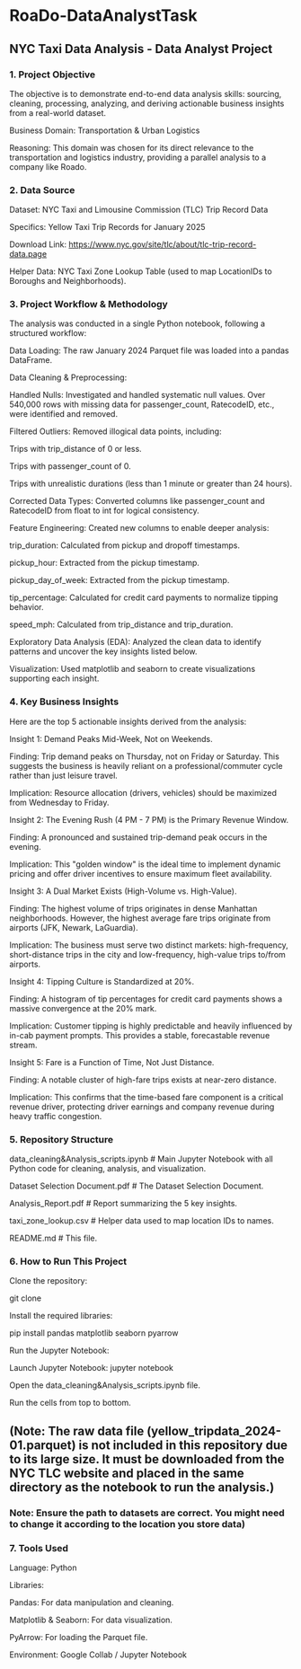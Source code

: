 # RoaDo-DataAnalystTask

## NYC Taxi Data Analysis - Data Analyst Project

### 1. Project Objective

The objective is to demonstrate end-to-end data analysis skills: sourcing, cleaning, processing, analyzing, and deriving actionable business insights from a real-world dataset.

Business Domain: Transportation & Urban Logistics

Reasoning: This domain was chosen for its direct relevance to the transportation and logistics industry, providing a parallel analysis to a company like Roado.

### 2. Data Source

Dataset: NYC Taxi and Limousine Commission (TLC) Trip Record Data

Specifics: Yellow Taxi Trip Records for January 2025

Download Link: https://www.nyc.gov/site/tlc/about/tlc-trip-record-data.page

Helper Data: NYC Taxi Zone Lookup Table (used to map LocationIDs to Boroughs and Neighborhoods).

### 3. Project Workflow & Methodology

The analysis was conducted in a single Python notebook, following a structured workflow:

Data Loading: The raw January 2024 Parquet file was loaded into a pandas DataFrame.

Data Cleaning & Preprocessing:

Handled Nulls: Investigated and handled systematic null values. Over 540,000 rows with missing data for passenger_count, RatecodeID, etc., were identified and removed.

Filtered Outliers: Removed illogical data points, including:

Trips with trip_distance of 0 or less.

Trips with passenger_count of 0.

Trips with unrealistic durations (less than 1 minute or greater than 24 hours).

Corrected Data Types: Converted columns like passenger_count and RatecodeID from float to int for logical consistency.

Feature Engineering: Created new columns to enable deeper analysis:

trip_duration: Calculated from pickup and dropoff timestamps.

pickup_hour: Extracted from the pickup timestamp.

pickup_day_of_week: Extracted from the pickup timestamp.

tip_percentage: Calculated for credit card payments to normalize tipping behavior.

speed_mph: Calculated from trip_distance and trip_duration.

Exploratory Data Analysis (EDA): Analyzed the clean data to identify patterns and uncover the key insights listed below.

Visualization: Used matplotlib and seaborn to create visualizations supporting each insight.

### 4. Key Business Insights

Here are the top 5 actionable insights derived from the analysis:

Insight 1: Demand Peaks Mid-Week, Not on Weekends.

Finding: Trip demand peaks on Thursday, not on Friday or Saturday. This suggests the business is heavily reliant on a professional/commuter cycle rather than just leisure travel.

Implication: Resource allocation (drivers, vehicles) should be maximized from Wednesday to Friday.

Insight 2: The Evening Rush (4 PM - 7 PM) is the Primary Revenue Window.

Finding: A pronounced and sustained trip-demand peak occurs in the evening.

Implication: This "golden window" is the ideal time to implement dynamic pricing and offer driver incentives to ensure maximum fleet availability.

Insight 3: A Dual Market Exists (High-Volume vs. High-Value).

Finding: The highest volume of trips originates in dense Manhattan neighborhoods. However, the highest average fare trips originate from airports (JFK, Newark, LaGuardia).

Implication: The business must serve two distinct markets: high-frequency, short-distance trips in the city and low-frequency, high-value trips to/from airports.

Insight 4: Tipping Culture is Standardized at 20%.

Finding: A histogram of tip percentages for credit card payments shows a massive convergence at the 20% mark.

Implication: Customer tipping is highly predictable and heavily influenced by in-cab payment prompts. This provides a stable, forecastable revenue stream.

Insight 5: Fare is a Function of Time, Not Just Distance.

Finding: A notable cluster of high-fare trips exists at near-zero distance.

Implication: This confirms that the time-based fare component is a critical revenue driver, protecting driver earnings and company revenue during heavy traffic congestion.

### 5. Repository Structure

data_cleaning&Analysis_scripts.ipynb     # Main Jupyter Notebook with all Python code for cleaning, analysis, and visualization.

Dataset Selection Document.pdf           # The Dataset Selection Document.

Analysis_Report.pdf                      # Report summarizing the 5 key insights.

taxi_zone_lookup.csv                     # Helper data used to map location IDs to names.

README.md                                # This file.


### 6. How to Run This Project

Clone the repository:

git clone 


Install the required libraries:

pip install pandas matplotlib seaborn pyarrow


Run the Jupyter Notebook:

Launch Jupyter Notebook: jupyter notebook

Open the data_cleaning&Analysis_scripts.ipynb file.

Run the cells from top to bottom.

## (Note: The raw data file (yellow_tripdata_2024-01.parquet) is not included in this repository due to its large size. It must be downloaded from the NYC TLC website and placed in the same directory as the notebook to run the analysis.)

### Note: Ensure the path to datasets are correct. You might need to change it according to the location you store data)

### 7. Tools Used

Language: Python

Libraries:

Pandas: For data manipulation and cleaning.

Matplotlib & Seaborn: For data visualization.

PyArrow: For loading the Parquet file.

Environment: Google Collab / Jupyter Notebook
